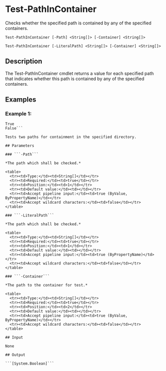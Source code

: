 # Test-PathInContainer

Checks whether the specified path is contained by any of the specified containers.

```Test-PathInContainer [-Path] <String[]> [-Container] <String[]>```

```Test-PathInContainer [-LiteralPath] <String[]> [-Container] <String[]>```

## Description

The Test-PathInContainer cmdlet returns a value for each specified path that indicates whether this path is contained by any of the specified containers.

## Examples

### Example 1:

```PS> Test-PathInContainer -Path ("C:\Windows\system32", "D:\Repository\temp.file") -Container "C:\Windows"
True
False```

Tests two paths for containment in the specified directory.

## Parameters

### ```-Path```

*The path which shall be checked.*

<table>
  <tr><td>Type:</td><td>String[]</td></tr>
  <tr><td>Required:</td><td>true</td></tr>
  <tr><td>Position:</td><td>1</td></tr>
  <tr><td>Default value:</td><td></td></tr>
  <tr><td>Accept pipeline input:</td><td>true (ByValue, ByPropertyName)</td></tr>
  <tr><td>Accept wildcard characters:</td><td>false</td></tr>
</table>

### ```-LiteralPath```

*The path which shall be checked.*

<table>
  <tr><td>Type:</td><td>String[]</td></tr>
  <tr><td>Required:</td><td>true</td></tr>
  <tr><td>Position:</td><td>1</td></tr>
  <tr><td>Default value:</td><td></td></tr>
  <tr><td>Accept pipeline input:</td><td>true (ByPropertyName)</td></tr>
  <tr><td>Accept wildcard characters:</td><td>false</td></tr>
</table>

### ```-Container```

*The path to the container for test.*

<table>
  <tr><td>Type:</td><td>String[]</td></tr>
  <tr><td>Required:</td><td>true</td></tr>
  <tr><td>Position:</td><td>2</td></tr>
  <tr><td>Default value:</td><td></td></tr>
  <tr><td>Accept pipeline input:</td><td>true (ByValue, ByPropertyName)</td></tr>
  <tr><td>Accept wildcard characters:</td><td>false</td></tr>
</table>

## Input

None

## Output

```[System.Boolean]```

